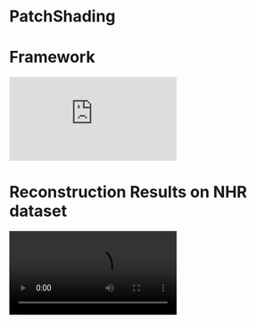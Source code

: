 # PatchShading

# Framework
![framework](https://github.com/l1346792580123/PatchShading/blob/main/fig/overview.pdf)

# Reconstruction Results on NHR dataset

<video id="ret1">
      <source id="ret1" src="https://github.com/l1346792580123/PatchShading/blob/main/fig/ret1.mp4" type="video/mp4">
</videos>

<video id="ret2">
      <source id="ret2" src="https://github.com/l1346792580123/PatchShading/blob/main/fig/ret2.mp4" type="video/mp4">
</videos>

<video id="ret3">
      <source id="ret3" src="https://github.com/l1346792580123/PatchShading/blob/main/fig/ret3.mp4" type="video/mp4">
</videos>

<video id="ret4">
      <source id="ret4" src="https://github.com/l1346792580123/PatchShading/blob/main/fig/ret4.mp4" type="video/mp4">
</videos>

# Reconstruction Results on in the wild video

<video id="wild">
      <source id="wild" src="https://github.com/l1346792580123/PatchShading/blob/main/fig/wild.mp4" type="video/mp4">
</videos>
